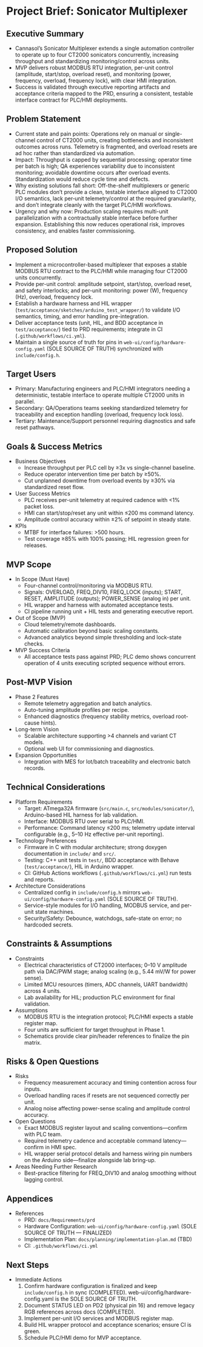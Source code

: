 # Project Brief: Sonicator Multiplexer

## Executive Summary

- Cannasol’s Sonicator Multiplexer extends a single automation controller to operate up to four CT2000 sonicators concurrently, increasing throughput and standardizing monitoring/control across units.
- MVP delivers robust MODBUS RTU integration, per-unit control (amplitude, start/stop, overload reset), and monitoring (power, frequency, overload, frequency lock), with clear HMI integration.
- Success is validated through executive reporting artifacts and acceptance criteria mapped to the PRD, ensuring a consistent, testable interface contract for PLC/HMI deployments.

## Problem Statement

- Current state and pain points: Operations rely on manual or single-channel control of CT2000 units, creating bottlenecks and inconsistent outcomes across runs. Telemetry is fragmented, and overload resets are ad hoc rather than standardized via automation.
- Impact: Throughput is capped by sequential processing; operator time per batch is high; QA experiences variability due to inconsistent monitoring; avoidable downtime occurs after overload events. Standardization would reduce cycle time and defects.
- Why existing solutions fall short: Off-the-shelf multiplexers or generic PLC modules don’t provide a clean, testable interface aligned to CT2000 I/O semantics, lack per‑unit telemetry/control at the required granularity, and don’t integrate cleanly with the target PLC/HMI workflows.
- Urgency and why now: Production scaling requires multi-unit parallelization with a contractually stable interface before further expansion. Establishing this now reduces operational risk, improves consistency, and enables faster commissioning.

## Proposed Solution

- Implement a microcontroller-based multiplexer that exposes a stable MODBUS RTU contract to the PLC/HMI while managing four CT2000 units concurrently.
- Provide per-unit control: amplitude setpoint, start/stop, overload reset, and safety interlocks; and per-unit monitoring: power (W), frequency (Hz), overload, frequency lock.
- Establish a hardware harness and HIL wrapper (`test/acceptance/sketches/arduino_test_wrapper/`) to validate I/O semantics, timing, and error handling pre-integration.
- Deliver acceptance tests (unit, HIL, and BDD acceptance in `test/acceptance/`) tied to PRD requirements; integrate in CI (`.github/workflows/ci.yml`).
- Maintain a single source of truth for pins in `web-ui/config/hardware-config.yaml` (SOLE SOURCE OF TRUTH) synchronized with `include/config.h`.

## Target Users

- Primary: Manufacturing engineers and PLC/HMI integrators needing a deterministic, testable interface to operate multiple CT2000 units in parallel.
- Secondary: QA/Operations teams seeking standardized telemetry for traceability and exception handling (overload, frequency lock loss).
- Tertiary: Maintenance/Support personnel requiring diagnostics and safe reset pathways.

## Goals & Success Metrics

- Business Objectives
  - Increase throughput per PLC cell by ≥3x vs single-channel baseline.
  - Reduce operator intervention time per batch by ≥50%.
  - Cut unplanned downtime from overload events by ≥30% via standardized reset flow.
- User Success Metrics
  - PLC receives per-unit telemetry at required cadence with <1% packet loss.
  - HMI can start/stop/reset any unit within ≤200 ms command latency.
  - Amplitude control accuracy within ±2% of setpoint in steady state.
- KPIs
  - MTBF for interface failures: >500 hours.
  - Test coverage ≥85% with 100% passing; HIL regression green for releases.

## MVP Scope

- In Scope (Must Have)
  - Four-channel control/monitoring via MODBUS RTU.
  - Signals: OVERLOAD, FREQ_DIV10, FREQ_LOCK (inputs); START, RESET, AMPLITUDE (outputs); POWER_SENSE (analog in) per unit.
  - HIL wrapper and harness with automated acceptance tests.
  - CI pipeline running unit + HIL tests and generating executive report.
- Out of Scope (MVP)
  - Cloud telemetry/remote dashboards.
  - Automatic calibration beyond basic scaling constants.
  - Advanced analytics beyond simple thresholding and lock-state checks.
- MVP Success Criteria
  - All acceptance tests pass against PRD; PLC demo shows concurrent operation of 4 units executing scripted sequence without errors.

## Post-MVP Vision

- Phase 2 Features
  - Remote telemetry aggregation and batch analytics.
  - Auto-tuning amplitude profiles per recipe.
  - Enhanced diagnostics (frequency stability metrics, overload root-cause hints).
- Long-term Vision
  - Scalable architecture supporting >4 channels and variant CT models.
  - Optional web UI for commissioning and diagnostics.
- Expansion Opportunities
  - Integration with MES for lot/batch traceability and electronic batch records.

## Technical Considerations

- Platform Requirements
  - Target: ATmega32A firmware (`src/main.c`, `src/modules/sonicator/`), Arduino-based HIL harness for lab validation.
  - Interface: MODBUS RTU over serial to PLC/HMI.
  - Performance: Command latency ≤200 ms; telemetry update interval configurable (e.g., 5–10 Hz effective per-unit reporting).
- Technology Preferences
  - Firmware in C with modular architecture; strong doxygen documentation in `include/` and `src/`.
  - Testing: C++ unit tests in `test/`, BDD acceptance with Behave (`test/acceptance/`), HIL in Arduino wrapper.
  - CI: GitHub Actions workflows (`.github/workflows/ci.yml`) run tests and reports.
- Architecture Considerations
  - Centralized config in `include/config.h` mirrors `web-ui/config/hardware-config.yaml` (SOLE SOURCE OF TRUTH).
  - Service-style modules for I/O handling, MODBUS service, and per-unit state machines.
  - Security/Safety: Debounce, watchdogs, safe-state on error; no hardcoded secrets.

## Constraints & Assumptions

- Constraints
  - Electrical characteristics of CT2000 interfaces; 0–10 V amplitude path via DAC/PWM stage; analog scaling (e.g., 5.44 mV/W for power sense).
  - Limited MCU resources (timers, ADC channels, UART bandwidth) across 4 units.
  - Lab availability for HIL; production PLC environment for final validation.
- Assumptions
  - MODBUS RTU is the integration protocol; PLC/HMI expects a stable register map.
  - Four units are sufficient for target throughput in Phase 1.
  - Schematics provide clear pin/header references to finalize the pin matrix.

## Risks & Open Questions

- Risks
  - Frequency measurement accuracy and timing contention across four inputs.
  - Overload handling races if resets are not sequenced correctly per unit.
  - Analog noise affecting power-sense scaling and amplitude control accuracy.
- Open Questions
  - Exact MODBUS register layout and scaling conventions—confirm with PLC team.
  - Required telemetry cadence and acceptable command latency—confirm in HMI spec.
  - HIL wrapper serial protocol details and harness wiring pin numbers on the Arduino side—finalize alongside lab bring-up.
- Areas Needing Further Research
  - Best-practice filtering for FREQ_DIV10 and analog smoothing without lagging control.

## Appendices

- References
  - PRD: `docs/Requirements/prd`
  - Hardware Configuration: `web-ui/config/hardware-config.yaml` (SOLE SOURCE OF TRUTH — FINALIZED)
  - Implementation Plan: `docs/planning/implementation-plan.md` (TBD)
  - CI: `.github/workflows/ci.yml`

## Next Steps

- Immediate Actions
  1. Confirm hardware configuration is finalized and keep `include/config.h` in sync (COMPLETED). web-ui/config/hardware-config.yaml is the SOLE SOURCE OF TRUTH.
  2. Document STATUS LED on PD2 (physical pin 16) and remove legacy RGB references across docs (COMPLETED).
  3. Implement per-unit I/O services and MODBUS register map.
  4. Build HIL wrapper protocol and acceptance scenarios; ensure CI is green.
  5. Schedule PLC/HMI demo for MVP acceptance.
